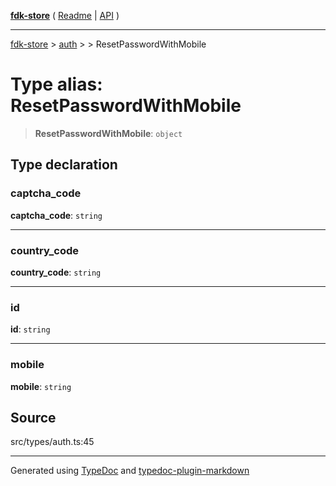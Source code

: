 [**fdk-store**](../../../README.md) ( [Readme](../../../README.md) \| [API](../../../API.md) )

---

[fdk-store](../../../API.md) > [auth](../../README.md) > [<internal>](../README.md) > ResetPasswordWithMobile

# Type alias: ResetPasswordWithMobile

> **ResetPasswordWithMobile**: `object`

## Type declaration

### captcha_code

**captcha_code**: `string`

---

### country_code

**country_code**: `string`

---

### id

**id**: `string`

---

### mobile

**mobile**: `string`

## Source

src/types/auth.ts:45

---

Generated using [TypeDoc](https://typedoc.org/) and [typedoc-plugin-markdown](https://www.npmjs.com/package/typedoc-plugin-markdown)
